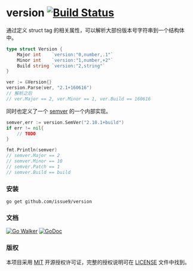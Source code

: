 version [![Build Status](https://travis-ci.org/issue9/version.svg?branch=master)](https://travis-ci.org/issue9/version)
======

通过定义 struct tag 的相关属性，可以解析大部份版本号字符串到一个结构体中。

```go
type struct Version {
    Major int    `version:"0,number,.1"`
    Minor int    `version:"1,number,+2"`
    Build string `version:"2,string"`
}

ver := &Version{}
version.Parse(ver, "2.1+160616")
// 解析之后
// ver.Major == 2, ver.Minor == 1, ver.Build == 160616
```

同时也定义了一个 [semver](http://semver.org) 的一个内部实现。
```go
semver,err := version.SemVer("2.10.1+build")
if err != nil{
    // TODO
}

fmt.Println(semver)
// semver.Major == 2
// semver.Minor == 10
// semver.Patch == 1
// semver.Build == build
```


### 安装

```shell
go get github.com/issue9/version
```


### 文档

[![Go Walker](https://gowalker.org/api/v1/badge)](https://gowalker.org/github.com/issue9/version)
[![GoDoc](https://godoc.org/github.com/issue9/version?status.svg)](https://godoc.org/github.com/issue9/version)


### 版权

本项目采用 [MIT](https://opensource.org/licenses/MIT) 开源授权许可证，完整的授权说明可在 [LICENSE](LICENSE) 文件中找到。
